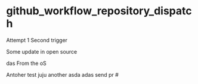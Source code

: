# github_workflow_repository_dispatch

Attempt 1
Second trigger


Some update in open source

das
From the oS

Antoher test
juju
another 
asda
adas
send pr #

